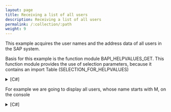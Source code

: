 ```yaml
---
layout: page
title: Receiving a list of all users
description: Receiving a list of all users
permalink: /:collection/:path
weight: 9
---
```


This example acquires the user names and the address data of all users in the SAP system.

Basis for this example is the function module BAPI_HELPVALUES_GET.
This function module provides the use of selection parameters, because it contains an import Table (SELECTION_FOR_HELPVALUES)

<details>
<summary>[C#]</summary>
{% highlight csharp %}
static ArrayList getUserList(string sign, string option, string low, string high)
        { 
  
            ERPConnect.LIC.SetLic("xxxxxxxxxxxxx"); //Set your ERPConnect License. 
  
            R3Connection con = new R3Connection("SAPServer",00,"SAPUser","Password","EN","800");  //Set Connection Properties
  
            con.Open(); //Open the SAP Connection       
  
            RFCFunction func = con.CreateFunction("BAPI_HELPVALUES_GET");
  
            func.Exports["OBJTYPE"].ParamValue = "USER";
            func.Exports["METHOD"].ParamValue = "GETDETAIL";
            func.Exports["PARAMETER"].ParamValue = "USERNAME";
  
            RFCStructure shlp = func.Exports["EXPLICIT_SHLP"].ToStructure();
            shlp["SHLPNAME"] = "USER_ADDR";
            shlp["SHLPTYPE"] = "SH";
  
            RFCStructure sfh = func.Tables["SELECTION_FOR_HELPVALUES"].AddRow(); ;
            sfh["SELECT_FLD"] = "MC_NAMELAS";
            sfh["SIGN"] = sign;
            sfh["OPTION"] = option;
            sfh["LOW"] = low;
            sfh["HIGH"] = high;
  
            func.Execut e();
  
            con.Close();
  
            ArrayList user = new ArrayList();
            for (int i = 0; i < func.Tables["HELPVALUES"].RowCount; i++)
            {
                user.Add(func.Tables["HELPVALUES"].Rows[i, 0]);
            }
            if (user.Count == 0)
            {
                user.Add("No results matching criteria");
            }               
  
            return user;                           
        }
{% endhighlight %}
</details>

For example we are going to display all users, whose name starts with M, on the console

<details>
<summary>[C#]</summary>
{% highlight csharp %}
static void Main(string[] args)
        {
            ArrayList users = getUserList("I","CP","M*","");
            foreach (object userdetail in users)
            {
                Console.WriteLine(userdetail);
            }
            Console.ReadLine();
        }
{% endhighlight %}
</details>

